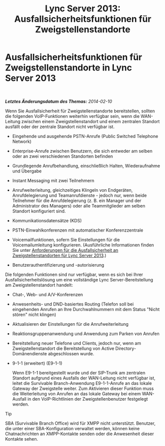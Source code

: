 ﻿---
title: 'Lync Server 2013: Ausfallsicherheitsfunktionen für Zweigstellenstandorte'
TOCTitle: Ausfallsicherheitsfunktionen für Zweigstellenstandorte
ms:assetid: 8e3feda5-9a38-4e3c-b808-af29f19c5eb9
ms:mtpsurl: https://technet.microsoft.com/de-de/library/Gg398715(v=OCS.15)
ms:contentKeyID: 49294710
ms.date: 05/19/2016
mtps_version: v=OCS.15
ms.translationtype: HT
---

# Ausfallsicherheitsfunktionen für Zweigstellenstandorte in Lync Server 2013

 

_**Letztes Änderungsdatum des Themas:** 2014-02-10_

Wenn Sie Ausfallsicherheit für Zweigstellenstandorte bereitstellen, sollten die folgenden VoIP-Funktionen weiterhin verfügbar sein, wenn die WAN-Leitung zwischen einem Zweigstellenstandort und einem zentralen Standort ausfällt oder der zentrale Standort nicht verfügbar ist.


  - Eingehende und ausgehende PSTN-Anrufe (Public Switched Telephone Network)

  - Enterprise-Anrufe zwischen Benutzern, die sich entweder am selben oder an zwei verschiedenen Standorten befinden

  - Grundlegende Anrufbehandlung, einschließlich Halten, Wiederaufnahme und Übergabe

  - Instant Messaging mit zwei Teilnehmern

  - Anrufweiterleitung, gleichzeitiges Klingeln von Endgeräten, Anrufdelegierung und Teamanrufdienste - jedoch nur, wenn beide Teilnehmer für die Anrufdelegierung (z. B. ein Manager und der Administrator des Managers) oder alle Teammitglieder am selben Standort konfiguriert sind.

  - Kommunikationsdatensätze (KDS)

  - PSTN-Einwahlkonferenzen mit automatischer Konferenzzentrale

  - Voicemailfunktionen, sofern Sie Einstellungen für die Voicemailumleitung konfigurieren. (Ausführliche Informationen finden Sie unter [Anforderungen für die Ausfallsicherheit an Zweigstellenstandorten für Lync Server 2013](lync-server-2013-branch-site-resiliency-requirements.md).)

  - Benutzerauthentifizierung und -autorisierung

Die folgenden Funktionen sind nur verfügbar, wenn es sich bei Ihrer Ausfallsicherheitslösung um eine vollständige Lync Server-Bereitstellung am Zweigstellenstandort handelt:

  - Chat-, Web- und A/V-Konferenzen

  - Anwesenheits- und DND-basiertes Routing (Telefon soll bei eingehenden Anrufen an Ihre Durchwahlnummern mit dem Status "Nicht stören" nicht klingen)

  - Aktualisieren der Einstellungen für die Anrufweiterleitung

  - Reaktionsgruppenanwendung und Anwendung zum Parken von Anrufen

  - Bereitstellung neuer Telefone und Clients, jedoch nur, wenn am Zweigstellenstandort die Bereitstellung von Active Directory-Domänendienste abgeschlossen wurde.

  - 9-1-1 (erweitert) (E9-1-1)
    
    Wenn E9-1-1 bereitgestellt wurde und der SIP-Trunk am zentralen Standort aufgrund eines Ausfalls der WAN-Leitung nicht verfügbar ist, leitet die Survivable Branch-Anwendung E9-1-1-Anrufe an das lokale Gateway der Zweigstelle weiter. Zum Aktivieren dieser Funktion muss die Weiterleitung von Anrufen an das lokale Gateway bei einem WAN-Ausfall in den VoIP-Richtlinien der Zweigstellenbenutzer festgelegt werden.


> [!TIP]
> SBA (Survivable Branch Office) wird für XMPP nicht unterstützt. Benutzer, die unter einer SBA-Konfiguration verwaltet werden, können keine Chatnachrichten an XMPP-Kontakte senden oder die Anwesenheit dieser Kontakte sehen.



